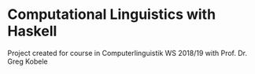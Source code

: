 # Computational Linguistics with Haskell

Project created for course in Computerlinguistik WS 2018/19 with Prof. Dr. Greg Kobele


